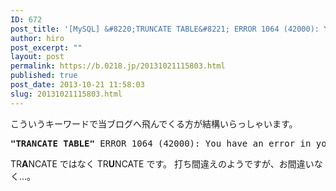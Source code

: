 ```yaml
---
ID: 672
post_title: '[MySQL] &#8220;TRUNCATE TABLE&#8221; ERROR 1064 (42000): You have an error in your SQL syntax;'
author: hiro
post_excerpt: ""
layout: post
permalink: https://b.0218.jp/20131021115803.html
published: true
post_date: 2013-10-21 11:58:03
slug: 20131021115803.html
---
```

こういうキーワードで当ブログへ飛んでくる方が結構いらっしゃいます。
<pre><strong>"TRANCATE TABLE"</strong> ERROR 1064 (42000): You have an error in your SQL syntax;</pre>

<!--more-->

TR<b>A</b>NCATE ではなく TR<b>U</b>NCATE です。
打ち間違えのようですが、お間違いなく…。